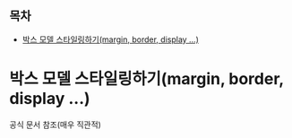 <h2>목차</h2>

- [박스 모델 스타일링하기(margin, border, display ...)](#박스-모델-스타일링하기margin-border-display-)


# 박스 모델 스타일링하기(margin, border, display ...)

공식 문서 참조(매우 직관적)